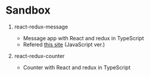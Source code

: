 # Sandbox

1. react-redux-message
    - Message app with React and redux in TypeScript
    - Refered [this site](https://github.com/maechabin/redux-sample) (JavaScript ver.)

2. react-redux-counter
    - Counter with React and redux in TypeScript